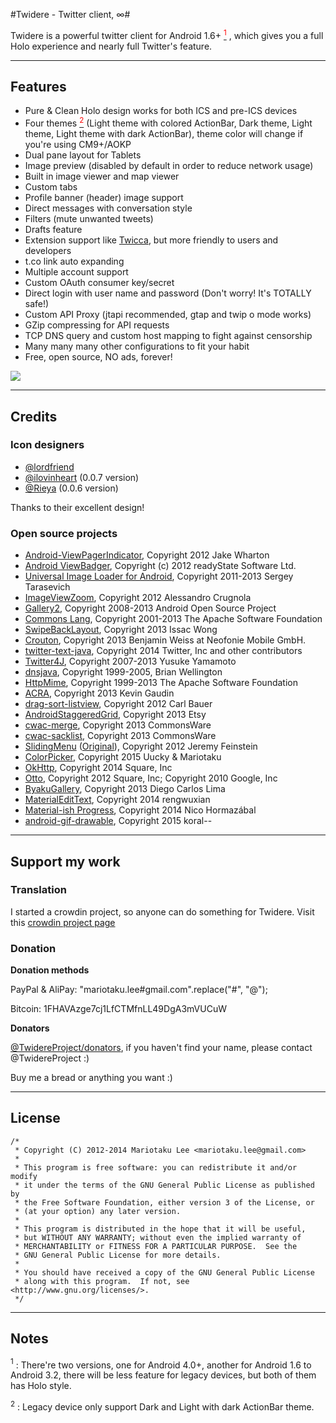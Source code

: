 #Twidere - Twitter client, ∞#

Twidere is a powerful twitter client for Android 1.6+ [<sup><font color=red>1</font></sup>](#note1) , which gives you a full Holo experience and nearly full Twitter's feature.

---

## Features ##

* Pure & Clean Holo design works for both ICS and pre-ICS devices
* Four themes [<sup><font color=red>2</font></sup>](#note2) (Light theme with colored ActionBar, Dark theme, Light theme, Light theme with dark ActionBar), theme color will change if you're using CM9+/AOKP
* Dual pane layout for Tablets
* Image preview (disabled by default in order to reduce network usage)
* Built in image viewer and map viewer
* Custom tabs
* Profile banner (header) image support
* Direct messages with conversation style
* Filters (mute unwanted tweets)
* Drafts feature
* Extension support like [Twicca](http://twicca.r246.jp/), but more friendly to users and developers
* t.co link auto expanding
* Multiple account support
* Custom OAuth consumer key/secret
* Direct login with user name and password (Don't worry! It's TOTALLY safe!)
* Custom API Proxy (jtapi recommended, gtap and twip o mode works)
* GZip compressing for API requests
* TCP DNS query and custom host mapping to fight against censorship
* Many many many other configurations to fit your habit
* Free, open source, NO ads, forever!

<a href="https://play.google.com/store/apps/details?id=org.mariotaku.twidere"><img src="http://www.android.com/images/brand/get_it_on_play_logo_large.png"/></a>

---

## Credits ##

### Icon designers ###

* [@lordfriend](https://twitter.com/#!/lordfriend)
* [@ilovinheart](https://twitter.com/#!/ilovinheart) (0.0.7 version)
* [@Rieya](https://twitter.com/#!/Rieya) (0.0.6 version)

Thanks to their excellent design!

### Open source projects ###

* [Android-ViewPagerIndicator](https://github.com/JakeWharton/Android-ViewPagerIndicator/), Copyright 2012 Jake Wharton
* [Android ViewBadger](https://github.com/jgilfelt/android-viewbadger), Copyright (c) 2012 readyState Software Ltd.
* [Universal Image Loader for Android](https://github.com/nostra13/Android-Universal-Image-Loader), Copyright 2011-2013 Sergey Tarasevich
* [ImageViewZoom](https://github.com/sephiroth74/ImageViewZoom), Copyright 2012 Alessandro Crugnola
* [Gallery2](https://android.googlesource.com/platform/packages/apps/Gallery2), Copyright 2008-2013 Android Open Source Project
* [Commons Lang](http://commons.apache.org/proper/commons-lang/), Copyright 2001-2013 The Apache Software Foundation
* [SwipeBackLayout](https://github.com/Issacw0ng/SwipeBackLayout), Copyright 2013 Issac Wong
* [Crouton](https://github.com/keyboardsurfer/Crouton), Copyright 2013 Benjamin Weiss at Neofonie Mobile GmbH.
* [twitter-text-java](https://github.com/twitter/twitter-text), Copyright 2014 Twitter, Inc and other contributors
* [Twitter4J](https://github.com/yusuke/twitter4j), Copyright 2007-2013 Yusuke Yamamoto
* [dnsjava](http://www.xbill.org/dnsjava/), Copyright 1999-2005, Brian Wellington
* [HttpMime](http://hc.apache.org/httpcomponents-client-ga/httpmime/), Copyright 1999-2013 The Apache Software Foundation
* [ACRA](http://github.com/ACRA/acra), Copyright 2013 Kevin Gaudin
* [drag-sort-listview](https://github.com/bauerca/drag-sort-listview), Copyright 2012 Carl Bauer
* [AndroidStaggeredGrid](https://github.com/etsy/AndroidStaggeredGrid), Copyright 2013 Etsy
* [cwac-merge](https://github.com/commonsguy/cwac-merge), Copyright 2013 CommonsWare
* [cwac-sacklist](https://github.com/commonsguy/cwac-sacklist), Copyright 2013 CommonsWare
* [SlidingMenu](https://github.com/mariotaku/SlidingMenu) ([Original](https://github.com/jfeinstein10/SlidingMenu)), Copyright 2012 Jeremy Feinstein
* [ColorPicker](https://github.com/uucky/ColorPicker-Android), Copyright 2015 Uucky & Mariotaku
* [OkHttp](https://github.com/square/okhttp), Copyright 2014 Square, Inc
* [Otto](https://github.com/square/otto), Copyright 2012 Square, Inc; Copyright 2010 Google, Inc
* [ByakuGallery](https://github.com/diegocarloslima/ByakuGallery), Copyright 2013 Diego Carlos Lima
* [MaterialEditText](https://github.com/rengwuxian/MaterialEditText), Copyright 2014 rengwuxian
* [Material-ish Progress](https://github.com/pnikosis/materialish-progress), Copyright 2014 Nico Hormazábal
* [android-gif-drawable](https://github.com/koral--/android-gif-drawable/), Copyright 2015 koral--

---

## Support my work ##

### Translation ###

I started a crowdin project, so anyone can do something for Twidere. Visit this [crowdin project page](http://crowdin.net/project/twidere)

### Donation ###

**Donation methods**

PayPal & AliPay: "mariotaku.lee#gmail.com".replace("#", "@");

Bitcoin: 1FHAVAzge7cj1LfCTMfnLL49DgA3mVUCuW

**Donators**

[@TwidereProject/donators](https://twitter.com/TwidereProject/lists/donators), if you haven't find your name, please contact @TwidereProject :)

Buy me a bread or anything you want :)

---

## License ##


    /*
     * Copyright (C) 2012-2014 Mariotaku Lee <mariotaku.lee@gmail.com>
     *
     * This program is free software: you can redistribute it and/or modify
     * it under the terms of the GNU General Public License as published by
     * the Free Software Foundation, either version 3 of the License, or
     * (at your option) any later version.
     *
     * This program is distributed in the hope that it will be useful,
     * but WITHOUT ANY WARRANTY; without even the implied warranty of
     * MERCHANTABILITY or FITNESS FOR A PARTICULAR PURPOSE.  See the
     * GNU General Public License for more details.
     *
     * You should have received a copy of the GNU General Public License
     * along with this program.  If not, see <http://www.gnu.org/licenses/>.
     */

---

## Notes ##

<a name="note1" id="md-anchor"><sup>1</sup></a> : There're two versions, one for Android 4.0+, another for Android 1.6 to Android 3.2, there will be less feature for legacy devices, but both of them has Holo style.

<a name="note2" id="md-anchor"><sup>2</sup></a> : Legacy device only support Dark and Light with dark ActionBar theme.
